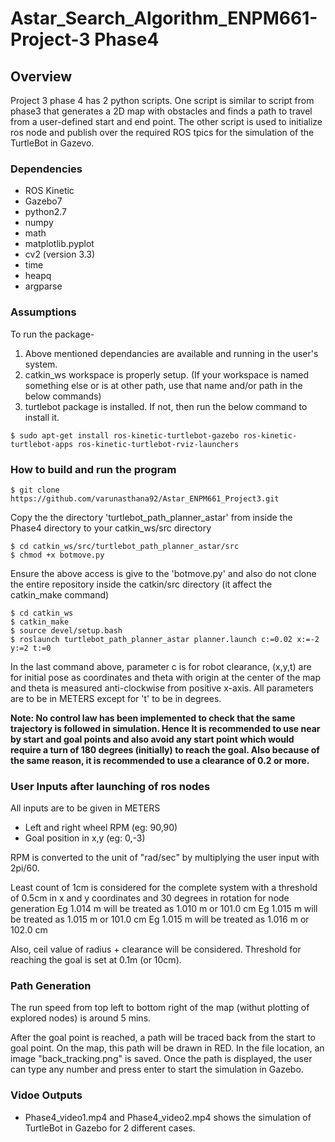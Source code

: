 # Astar_Search_Algorithm_ENPM661-Project-3 Phase4

## Overview

Project 3 phase 4 has 2 python scripts. One script is similar to script from phase3 that generates a 2D map with obstacles and finds a path to travel from a user-defined start and end point. The other script is used to initialize ros node and publish over the required ROS tpics for the simulation of the TurtleBot in Gazevo.

### Dependencies
* ROS Kinetic
* Gazebo7
* python2.7
* numpy
* math
* matplotlib.pyplot
* cv2 (version 3.3)
* time
* heapq
* argparse


### Assumptions
To run the package-
1) Above mentioned dependancies are available and running in the user's system.
2) catkin_ws workspace is properly setup.
(If your workspace is named something else or is at other path, use that name and/or path in the below commands)
3) turtlebot package is installed. If not, then run the below command to install it.
```
$ sudo apt-get install ros-kinetic-turtlebot-gazebo ros-kinetic-turtlebot-apps ros-kinetic-turtlebot-rviz-launchers
```
### How to build and run the program
```
$ git clone https://github.com/varunasthana92/Astar_ENPM661_Project3.git
```

Copy the the directory 'turtlebot_path_planner_astar' from inside the Phase4 directory to your catkin_ws/src directory

```
$ cd catkin_ws/src/turtlebot_path_planner_astar/src
$ chmod +x botmove.py
```

Ensure the above access is give to the 'botmove.py' and also do not clone the entire repository inside the catkin/src directory (it affect the catkin_make command)

```
$ cd catkin_ws
$ catkin_make
$ source devel/setup.bash
$ roslaunch turtlebot_path_planner_astar planner.launch c:=0.02 x:=-2 y:=2 t:=0
```

In the last command above, parameter c is for robot clearance, (x,y,t) are for initial pose as coordinates and theta with origin at the center of the map and theta is measured anti-clockwise from positive x-axis. All parameters are to be in METERS except for 't' to be in degrees.

__Note: No control law has been implemented to check that the same trajectory is followed in simulation. Hence It is recommended to use near by start and goal points and also avoid any start point which would require a turn of 180 degrees (initially) to reach the goal. Also because of the same reason, it is recommended to use a clearance of 0.2 or more.__

### User Inputs after launching of ros nodes
All inputs are to be given in METERS
* Left and right wheel RPM (eg: 90,90)
* Goal position in x,y (eg: 0,-3)

RPM is converted to the unit of "rad/sec" by multiplying the user input with 2pi/60.

Least count of 1cm is considered for the complete system with a threshold of 0.5cm in x and y coordinates and 30 degrees in rotation for node generation
Eg 1.014 m will be treated as 1.010 m or 101.0 cm
Eg 1.015 m will be treated as 1.015 m or 101.0 cm
Eg 1.015 m will be treated as 1.016 m or 102.0 cm

Also, ceil value of radius + clearance will be considered. Threshold for reaching the goal is set at 0.1m (or 10cm). 

### Path Generation
The run speed from top left to bottom right of the map (withut plotting of explored nodes) is around 5 mins.

After the goal point is reached, a path will be traced back from the start to goal point. On the map, this path will be drawn in RED. In the file location, an image "back_tracking.png" is saved. Once the path is displayed, the user can type any number and press enter to start the simulation in Gazebo.

### Vidoe Outputs
* Phase4_video1.mp4 and Phase4_video2.mp4 shows the simulation of TurtleBot in Gazebo for 2 different cases.